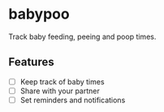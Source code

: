 # babypoo
Track baby feeding, peeing and poop times.

## Features
* [ ] Keep track of baby times
* [ ] Share with your partner
* [ ] Set reminders and notifications
